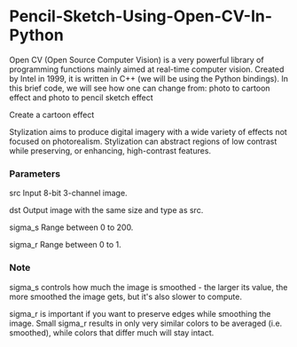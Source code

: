 # Pencil-Sketch-Using-Open-CV-In-Python
Open CV (Open Source Computer Vision) is a very powerful library of programming functions mainly aimed at real-time computer vision. Created by Intel in 1999, it is written in C++ (we will be using the Python bindings).   In this brief code, we will see how one can change from: photo to cartoon effect and photo to pencil sketch effect

Create a cartoon effect
 
Stylization aims to produce digital imagery with a wide variety of effects not focused on photorealism. Stylization can abstract regions of low contrast while preserving, or enhancing, high-contrast features.
 
### Parameters
src Input 8-bit 3-channel image.

dst Output image with the same size and type as src.

sigma_s Range between 0 to 200.

sigma_r Range between 0 to 1.

### Note
sigma_s controls how much the image is smoothed - the larger its value, the more smoothed the image gets, but it's also slower to compute.

sigma_r is important if you want to preserve edges while smoothing the image. Small sigma_r results in only very similar colors to be averaged (i.e. smoothed), while colors that differ much will stay intact.

